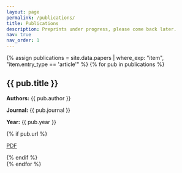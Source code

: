 ```yaml
---
layout: page
permalink: /publications/
title: Publications
description: Preprints under progress, please come back later.
nav: true
nav_order: 1
---
```


<div class="publications">
  {% assign publications = site.data.papers | where_exp: "item", "item.entry_type == 'article'" %}
  {% for pub in publications %}
    <div class="publication">
      <h2>{{ pub.title }}</h2>
      <p><strong>Authors:</strong> {{ pub.author }}</p>
      <p><strong>Journal:</strong> {{ pub.journal }}</p>
      <p><strong>Year:</strong> {{ pub.year }}</p>
      {% if pub.url %}
        <p><a href="{{ pub.url }}" target="_blank">PDF</a></p>
      {% endif %}
    </div>
  {% endfor %}
</div>

